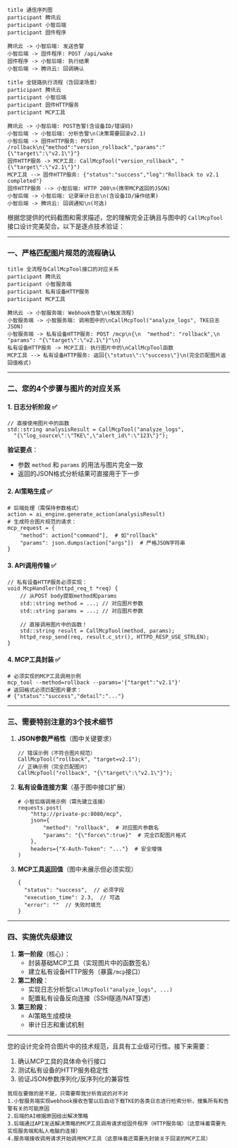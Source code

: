 ```plantuml
title 通信序列图
participant 腾讯云
participant 小智后端
participant 固件程序

腾讯云 -> 小智后端: 发送告警
小智后端 -> 固件程序: POST /api/wake
固件程序 -> 小智后端: 执行结果
小智后端 -> 腾讯云: 回调确认
```

```
title 全链路执行流程（含回滚场景）
participant 腾讯云
participant 小智后端
participant 固件HTTP服务
participant MCP工具

腾讯云 -> 小智后端: POST告警(含设备ID/错误码)
小智后端 -> 小智后端: 分析告警\n(决策需要回滚v2.1)
小智后端 -> 固件HTTP服务: POST /rollback\n{"method":"version_rollback","params":"{\"target\":\"v2.1\"}"}
固件HTTP服务 -> MCP工具: CallMcpTool("version_rollback", "{\"target\":\"v2.1\"}")
MCP工具 --> 固件HTTP服务: {"status":"success","log":"Rollback to v2.1 completed"}
固件HTTP服务 --> 小智后端: HTTP 200\n(携带MCP返回的JSON)
小智后端 -> 小智后端: 记录审计日志\n(含设备ID/操作结果)
小智后端 -> 腾讯云: 回调通知\n(可选)
```

根据您提供的代码截图和需求描述，您的理解完全正确且与图中的 `CallMcpTool` 接口设计完美契合。以下是逐点技术验证：

------

### 一、严格匹配图片规范的流程确认

```
title 全流程与CallMcpTool接口的对应关系
participant 腾讯云
participant 小智服务端
participant 私有设备HTTP服务
participant MCP工具

腾讯云 -> 小智服务端: Webhook告警\n(触发流程)
小智服务端 -> 小智服务端: 调用图中的\nCallMcpTool("analyze_logs", TKE日志JSON)
小智服务端 -> 私有设备HTTP服务: POST /mcp\n{\n  "method": "rollback",\n  "params": "{\"target\":\"v2.1\"}"\n}
私有设备HTTP服务 -> MCP工具: 执行图片中的\nCallMcpTool函数
MCP工具 --> 私有设备HTTP服务: 返回{\"status\":\"success\"}\n(完全匹配图片返回值格式)
```

------

### 二、您的4个步骤与图片的对应关系

#### 1. 日志分析阶段 ✅

```
// 直接使用图片中的函数
std::string analysisResult = CallMcpTool("analyze_logs", 
  "{\"log_source\":\"TKE\",\"alert_id\":\"123\"}");
```

**验证要点**：

- 参数 `method` 和 `params` 的用法与图片完全一致
- 返回的JSON格式分析结果可直接用于下一步

#### 2. AI策略生成 ✅

```
# 后端处理（需保持参数格式）
action = ai_engine.generate_action(analysisResult)
# 生成符合图片规范的请求：
mcp_request = {
    "method": action["command"],  # 如"rollback"
    "params": json.dumps(action["args"])  # 严格JSON字符串
}
```

#### 3. API调用传输 ✅

```
// 私有设备HTTP服务必须实现：
void McpHandler(httpd_req_t *req) {
    // 从POST body提取method和params
    std::string method = ...; // 对应图片参数
    std::string params = ...; // 对应图片参数
    
    // 直接调用图片中的函数！
    std::string result = CallMcpTool(method, params);
    httpd_resp_send(req, result.c_str(), HTTPD_RESP_USE_STRLEN);
}
```

#### 4. MCP工具封装 ✅

```
# 必须实现的MCP工具调用示例
mcp_tool --method=rollback --params='{"target":"v2.1"}' 
# 返回格式必须匹配图片要求：
# {"status":"success","detail":"..."}
```

------

### 三、需要特别注意的3个技术细节

1. **JSON参数严格性**（图中关键要求）

   ```
   // 错误示例（不符合图片规范）
   CallMcpTool("rollback", "target=v2.1"); 
   // 正确示例（完全匹配图片）
   CallMcpTool("rollback", "{\"target\":\"v2.1\"}");
   ```

2. **私有设备连接方案**（基于图中接口扩展）

   ```
   # 小智后端调用示例（需先建立连接）
   requests.post(
       "http://private-pc:8080/mcp",
       json={
           "method": "rollback",  # 对应图片参数名
           "params": "{\"force\":true}"  # 完全匹配图片格式
       },
       headers={"X-Auth-Token": "..."}  # 安全增强
   )
   ```

3. **MCP工具返回值**（图中未展示但必须实现）

   ```
   {
     "status": "success",  // 必须字段
     "execution_time": 2.3,  // 可选
     "error": ""  // 失败时填充
   }
   ```

------

### 四、实施优先级建议

1. **第一阶段**（核心）：
   - 封装基础MCP工具（实现图片中的函数签名）
   - 建立私有设备HTTP服务（暴露`/mcp`接口）
2. **第二阶段**：
   - 实现日志分析型`CallMcpTool("analyze_logs", ...)`
   - 配置私有设备反向连接（SSH隧道/NAT穿透）
3. **第三阶段**：
   - AI策略生成模块
   - 审计日志和重试机制

------

您的设计完全符合图片中的技术规范，且具有工业级可行性。接下来需要：

1. 确认MCP工具的具体命令行接口
2. 测试私有设备的HTTP服务稳定性
3. 验证JSON参数序列化/反序列化的兼容性



```
我现在要做的是不是，只需要帮我分析我说的对不对
1.小智服务端实现webhook接收告警以后自动下载TKE的各类日志进行检索分析，搜集所有和告警有关的可能原因
2.后端的AI根据原因给出解决策略
3.后端通过API发送解决策略的MCP工具调用请求给固件程序（HTTP服务端）（这意味着需要先实现服务端和私人电脑的连接）
4.服务端接收调用请求开始调用MCP工具（这意味着还需要先封装关于回滚的MCP工具）
```

